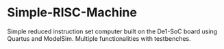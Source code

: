 # Simple-RISC-Machine
Simple reduced instruction set computer built on the De1-SoC board using Quartus and ModelSim. Multiple functionalities with testbenches.

